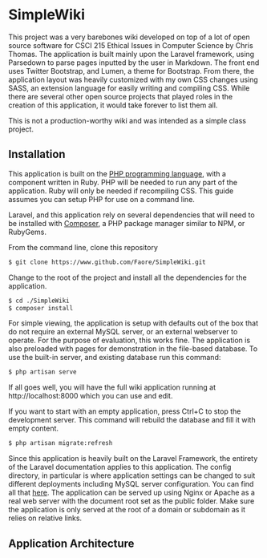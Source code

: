 # SimpleWiki

This project was a very barebones wiki developed on top of a lot of open source software for CSCI 215 Ethical Issues in Computer Science by Chris Thomas. The application is built mainly upon the Laravel framework, using Parsedown to parse pages inputted by the user in Markdown. The front end uses Twitter Bootstrap, and Lumen, a theme for Bootstrap. From there, the application layout was heavily customized with my own CSS changes using SASS, an extension language for easily writing and compiling CSS. While there are several other open source projects that played roles in the creation of this application, it would take forever to list them all.

This is not a production-worthy wiki and was intended as a simple class project.

## Installation

This application is built on the [PHP programming language](http://php.net/), with a component written in Ruby. PHP will be needed to run any part of the application. Ruby will only be needed if recompiling CSS. This guide assumes you can setup PHP for use on a command line.

Laravel, and this application rely on several dependencies that will need to be installed with [Composer](https://getcomposer.org/), a PHP package manager similar to NPM, or RubyGems.

From the command line, clone this repository
``` bash
$ git clone https://www.github.com/Faore/SimpleWiki.git
```
Change to the root of the project and install all the dependencies for the application.
``` bash
$ cd ./SimpleWiki
$ composer install
```
For simple viewing, the application is setup with defaults out of the box that do not require an external MySQL server, or an external webserver to operate. For the purpose of evaluation, this works fine. The application is also preloaded with pages for demonstration in the file-based database. To use the built-in server, and existing database run this command:
``` bash
$ php artisan serve
```
If all goes well, you will have the full wiki application running at http://localhost:8000 which you can use and edit.

If you want to start with an empty application, press Ctrl+C to stop the development server. This command will rebuild the database and fill it with empty content.
``` bash
$ php artisan migrate:refresh
```

Since this application is heavily built on the Laravel Framework, the entirety of the Laravel documentation applies to this application. The config directory, in particular is where application settings can be changed to suit different deployments including MySQL server configuration. You can find all that [here](http://www.laravel.com). The application can be served up using Nginx or Apache as a real web server with the document root set as the public folder. Make sure the application is only served at the root of a domain or subdomain as it relies on relative links.

## Application Architecture
